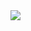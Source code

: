 <img src="https://github.com/PacktPublishing/AWS-Certified-Machine-Learning-Specialty-2020-Certification-Guide/blob/master/Chapter-2/Amazon%20Translate%20Demo/Architecture/arch_diag.png"/>